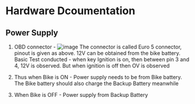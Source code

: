 # Hardware Dcoumentation

## Power Supply
1. OBD connector - ![image](https://github.com/rohirto/a9g_gps_tracker/assets/16812616/b234ba2f-ae92-4dbd-98bb-de071925dc06)
The connector is called Euro 5 connector, pinout is given as above.
12V can be obtained from the bike battery.
Basic Test conducted - when key Ignition is on, then between pin 3 and 4, 12V is observed. But when ignition is off then OV is observed

2. Thus when Bike is ON - Power supply needs to be from Bike battery. The Bike battery should also charge the Backup Battery meanwhile
3. When Bike is OFF - Power supply from Backup Battery

